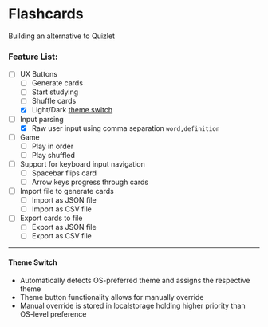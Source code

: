 # Flashcards
Building an alternative to Quizlet

### Feature List:
- [ ] UX Buttons
    - [ ] Generate cards
    - [ ] Start studying
    - [ ] Shuffle cards
    - [x] Light/Dark [theme switch](https://github.com/rbgk/flashcards/#theme-switch)
- [ ] Input parsing
    - [x] Raw user input using comma separation `word,definition`
- [ ] Game
    - [ ] Play in order 
    - [ ] Play shuffled 
- [ ] Support for keyboard input navigation
    - [ ] Spacebar flips card
    - [ ] Arrow keys progress through cards
- [ ] Import file to generate cards
    - [ ] Import as JSON file
    - [ ] Import as CSV file
- [ ] Export cards to file
    - [ ] Export as JSON file
    - [ ] Export as CSV file

---
#### Theme Switch
- Automatically detects OS-preferred theme and assigns the respective theme  
- Theme button functionality allows for manually override  
- Manual override is stored in localstorage holding higher priority than OS-level preference  

